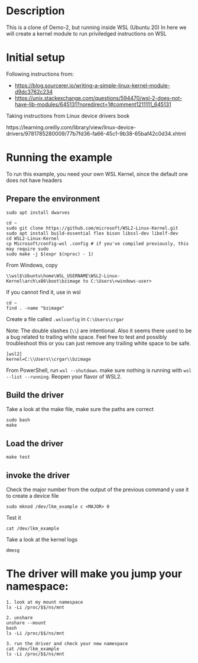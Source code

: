 # Description

This is a clone of Demo-2, but running inside WSL (Ubuntu 20)
In here we will create a kernel module to run priviledged instructions on WSL

# Initial setup
Following instructions from:
* https://blog.sourcerer.io/writing-a-simple-linux-kernel-module-d9dc3762c234 
* https://unix.stackexchange.com/questions/594470/wsl-2-does-not-have-lib-modules/645131?noredirect=1#comment1211111_645131

Taking instructions from Linux device drivers book 
<p>https://learning.oreilly.com/library/view/linux-device-drivers/9781785280009/77b7fd36-fa66-45c1-9b38-65baf42c0d34.xhtml

# Running the example
To run this example, you need your own WSL Kernel, since the default one does not have headers

## Prepare the environment
```
sudo apt install dwarves

cd ~
sudo git clone https://github.com/microsoft/WSL2-Linux-Kernel.git
sudo apt install build-essential flex bison libssl-dev libelf-dev
cd WSL2-Linux-Kernel
cp Microsoft/config-wsl .config # if you've compiled previously, this may require sudo
sudo make -j $(expr $(nproc) - 1)
```
From Windows, copy 
```
\\wsl$\Ubuntu\home\WSL_USERNAME\WSL2-Linux-Kernel\arch\x86\boot\bzimage to C:\Users\<windows-user>
```

If you cannot find it, use in wsl
```
cd ~
find . -name "bzimage"
```

Create a file called `.wslconfig` in `C:\Users\crgar` <p>
Note: The double slashes (`\\`) are intentional. Also it seems there used to be a bug related to trailing white space. Feel free to test and possibly troubleshoot this or you can just remove any trailing white space to be safe.
```
[wsl2]
kernel=C:\\Users\\crgar\\bzimage
```

From PowerShell, run `wsl --shutdown`.
make sure nothing is running with `wsl --list --running`.
Reopen your flavor of WSL2.

## Build the driver
Take a look at the make file, make sure the paths are correct
```
sudo bash
make
```

## Load the driver
```
make test
```

## invoke the driver

Check the major number from the output of the previous command y use it to create a device file
```
sudo mknod /dev/lkm_example c <MAJOR> 0
```

Test it
```
cat /dev/lkm_example
```

Take a look at the kernel logs
```
dmesg
```

# The driver will make you jump your namespace:
```
1. look at my mount namespace
ls -Li /proc/$$/ns/mnt

2. unshare
unshare --mount
bash
ls -Li /proc/$$/ns/mnt

3. run the driver and check your new namespace
cat /dev/lkm_example
ls -Li /proc/$$/ns/mnt
```